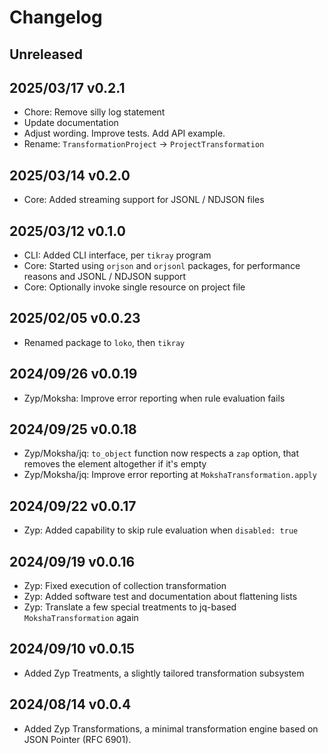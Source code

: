 # Changelog

## Unreleased

## 2025/03/17 v0.2.1
- Chore: Remove silly log statement
- Update documentation
- Adjust wording. Improve tests. Add API example.
- Rename: `TransformationProject` -> `ProjectTransformation`

## 2025/03/14 v0.2.0
- Core: Added streaming support for JSONL / NDJSON files

## 2025/03/12 v0.1.0
- CLI: Added CLI interface, per `tikray` program
- Core: Started using `orjson` and `orjsonl` packages, for performance
  reasons and JSONL / NDJSON support
- Core: Optionally invoke single resource on project file

## 2025/02/05 v0.0.23
- Renamed package to `loko`, then `tikray`

## 2024/09/26 v0.0.19
- Zyp/Moksha: Improve error reporting when rule evaluation fails

## 2024/09/25 v0.0.18
- Zyp/Moksha/jq: `to_object` function now respects a `zap` option, that
  removes the element altogether if it's empty
- Zyp/Moksha/jq: Improve error reporting at `MokshaTransformation.apply`

## 2024/09/22 v0.0.17
- Zyp: Added capability to skip rule evaluation when `disabled: true`

## 2024/09/19 v0.0.16
- Zyp: Fixed execution of collection transformation
- Zyp: Added software test and documentation about flattening lists
- Zyp: Translate a few special treatments to jq-based `MokshaTransformation` again

## 2024/09/10 v0.0.15
- Added Zyp Treatments, a slightly tailored transformation subsystem

## 2024/08/14 v0.0.4
- Added Zyp Transformations, a minimal transformation engine
  based on JSON Pointer (RFC 6901).
